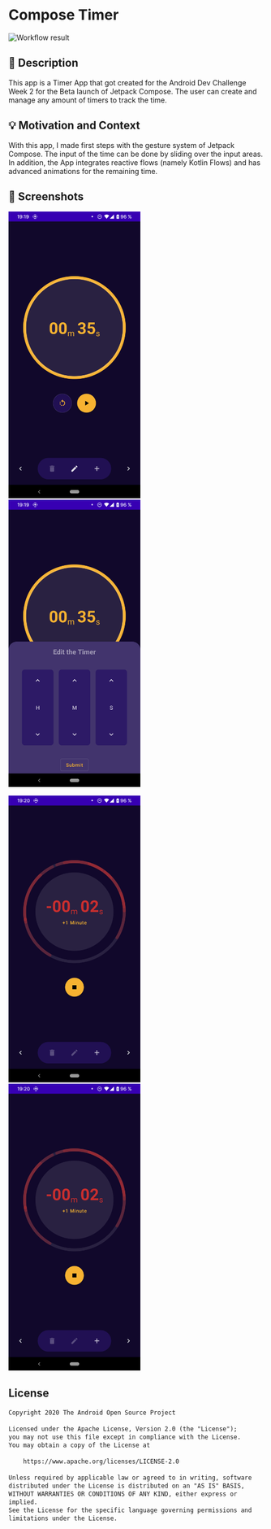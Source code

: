 # Compose Timer

<!--- Replace <OWNER> with your Github Username and <REPOSITORY> with the name of your repository. -->
<!--- You can find both of these in the url bar when you open your repository in github. -->
![Workflow result](https://github.com/timbrueggenthies/compose-timer/workflows/Check/badge.svg)


## :scroll: Description
This app is a Timer App that got created for the Android Dev Challenge Week 2 for the Beta launch
of Jetpack Compose. The user can create and manage any amount of timers to track the time.


## :bulb: Motivation and Context
With this app, I made first steps with the gesture system of Jetpack Compose. The input of the time
can be done by sliding over the input areas.
In addition, the App integrates reactive flows (namely Kotlin Flows) and has advanced animations for
the remaining time.


## :camera_flash: Screenshots
<!-- You can add more screenshots here if you like -->
<img src="/results/screenshot_1.png" width="260">&emsp;<img src="/results/screenshot_2.png" width="260">

<img src="/results/screenshot_4.png" width="260">&emsp;<img src="/results/screenshot_4.png" width="260">

## License
```
Copyright 2020 The Android Open Source Project

Licensed under the Apache License, Version 2.0 (the "License");
you may not use this file except in compliance with the License.
You may obtain a copy of the License at

    https://www.apache.org/licenses/LICENSE-2.0

Unless required by applicable law or agreed to in writing, software
distributed under the License is distributed on an "AS IS" BASIS,
WITHOUT WARRANTIES OR CONDITIONS OF ANY KIND, either express or implied.
See the License for the specific language governing permissions and
limitations under the License.
```